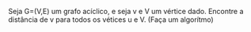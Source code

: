 Seja G=(V,E) um grafo acíclico, e seja v e V um vértice dado. Encontre a distância de v para todos os vétices u e V. (Faça um algorítmo)
